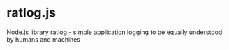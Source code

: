 # ratlog.js
Node.js library ratlog - simple application logging to be equally understood by humans and machines

